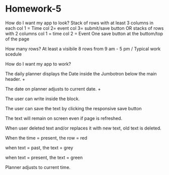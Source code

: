 # Homework-5

How do I want my app to look?
Stack of rows with at least 3 columns in each
col 1 = Time
col 2= event
col 3= submit/save button
 OR
 stacks of rows with 2 columns
 col 1 = time
 col 2 = Event
 One save button at the buttom/top of the page

 How many rows?
 At least a visibile 8 rows from 9 am - 5 pm / Typical work scedule


How do I want my app to work?

The daily planner displays the Date inside the Jumbotron below the main header. +

The date on planner adjusts to current date. +

The user can write inside the block. 

The user can save the text by clicking the responsive save button 

The text will remain on screen even if page is refreshed. 

When user deleted text and/or replaces it with new text, old text is deleted. 

When the time = present, the row = red

when text = past, the text = grey

when text = present, the text = green

Planner adjusts to current time. 

